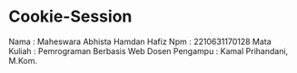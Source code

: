 # Cookie-Session
Nama : Maheswara Abhista Hamdan Hafiz Npm : 2210631170128 Mata Kuliah : Pemrograman Berbasis Web Dosen Pengampu : Kamal Prihandani, M.Kom.
